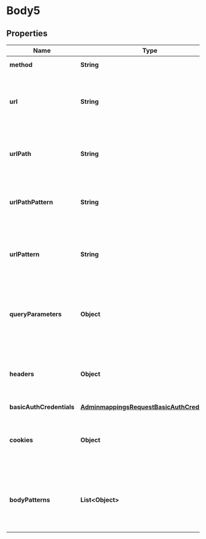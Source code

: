 # Body5

## Properties
Name | Type | Description | Notes
------------ | ------------- | ------------- | -------------
**method** | **String** | The HTTP request method e.g. GET |  [optional]
**url** | **String** | The path and query to match exactly against. Only one of url, urlPattern, urlPath or urlPathPattern may be specified. |  [optional]
**urlPath** | **String** | The path to match exactly against. Only one of url, urlPattern, urlPath or urlPathPattern may be specified. |  [optional]
**urlPathPattern** | **String** | The path regex to match against. Only one of url, urlPattern, urlPath or urlPathPattern may be specified. |  [optional]
**urlPattern** | **String** | The path and query regex to match against. Only one of url, urlPattern, urlPath or urlPathPattern may be specified. |  [optional]
**queryParameters** | **Object** | Query parameter patterns to match against in the &lt;key&gt;: { \&quot;&lt;predicate&gt;\&quot;: \&quot;&lt;value&gt;\&quot; } form |  [optional]
**headers** | **Object** | Header patterns to match against in the &lt;key&gt;: { \&quot;&lt;predicate&gt;\&quot;: \&quot;&lt;value&gt;\&quot; } form |  [optional]
**basicAuthCredentials** | [**AdminmappingsRequestBasicAuthCredentials**](AdminmappingsRequestBasicAuthCredentials.md) |  |  [optional]
**cookies** | **Object** | Cookie patterns to match against in the &lt;key&gt;: { \&quot;&lt;predicate&gt;\&quot;: \&quot;&lt;value&gt;\&quot; } form |  [optional]
**bodyPatterns** | **List&lt;Object&gt;** | Request body patterns to match against in the &lt;key&gt;: { \&quot;&lt;predicate&gt;\&quot;: \&quot;&lt;value&gt;\&quot; } form |  [optional]

